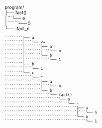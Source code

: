 program/  
├── fact()  
│```└── a  
│```````└── 5  
└── :fact_n  
````└── ifelse()  
````````├── a  
````````│```└── <=  
````````│```````├── a  
````````│```````│```└── n  
````````│```````└── b  
````````│```````````└── 1  
````````├── b  
````````│```└── 1  
````````└── c  
````````````└── *  
````````````````├── a  
````````````````│```└── n  
````````````````└── b  
````````````````````└── fact()  
````````````````````````└── a  
````````````````````````````└── -  
````````````````````````````````├── a  
````````````````````````````````│```└── n  
````````````````````````````````└── b  
````````````````````````````````````└── 1  
